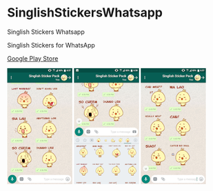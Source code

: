 # SinglishStickersWhatsapp
Singlish Stickers Whatsapp





Singlish Stickers for WhatsApp

[Google Play Store](https://play.google.com/store/apps/details?id=com.klausology.singlishstickerapp)


<p float="left">

<img src="Screenshots/unnamed-2.png" width=30% height=30%>
<img src="Screenshots/unnamed-3.png" width=30% height=30%>
<img src="Screenshots/unnamed.png" width=30% height=30%>

</p>


